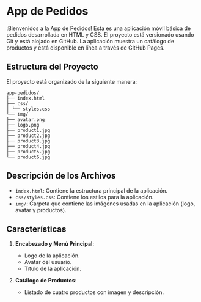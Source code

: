 # App de Pedidos

¡Bienvenidos a la App de Pedidos! Esta es una aplicación móvil básica de pedidos desarrollada en HTML y CSS. El proyecto está versionado usando Git y está alojado en GitHub. La aplicación muestra un catálogo de productos y está disponible en línea a través de GitHub Pages.

## Estructura del Proyecto

El proyecto está organizado de la siguiente manera:

```
app-pedidos/
├── index.html
├── css/
│ └── styles.css
└── img/
├── avatar.png
├── logo.png
├── product1.jpg
├── product2.jpg
├── product3.jpg
├── product4.jpg
├── product5.jpg
└── product6.jpg
```

## Descripción de los Archivos

- `index.html`: Contiene la estructura principal de la aplicación.
- `css/styles.css`: Contiene los estilos para la aplicación.
- `img/`: Carpeta que contiene las imágenes usadas en la aplicación (logo, avatar y productos).

## Características

1. **Encabezado y Menú Principal**: 
   - Logo de la aplicación.
   - Avatar del usuario.
   - Título de la aplicación.

2. **Catálogo de Productos**:
   - Listado de cuatro productos con imagen y descripción.